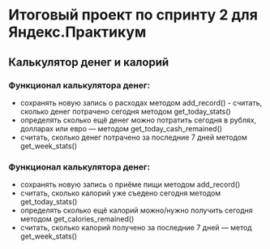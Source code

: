 # Итоговый проект по спринту 2 для Яндекс.Практикум

## Калькулятор денег и калорий

### Функционал калькулятора денег:

 - сохранять новую запись о расходах методом add_record()  - считать, сколько денег потрачено сегодня методом get_today_stats()
 - определять сколько ещё денег можно потратить сегодня в рублях, долларах или евро — методом get_today_cash_remained()
 - считать, сколько денег потрачено за последние 7 дней методом get_week_stats()

### Функционал калькулятора денег:

- сохранять новую запись о приёме пищи методом add_record()
- считать, сколько калорий уже съедено сегодня методом get_today_stats()
- определять сколько ещё калорий можно/нужно получить сегодня методом get_calories_remained()
- считать, сколько калорий получено за последние 7 дней — метод get_week_stats()
